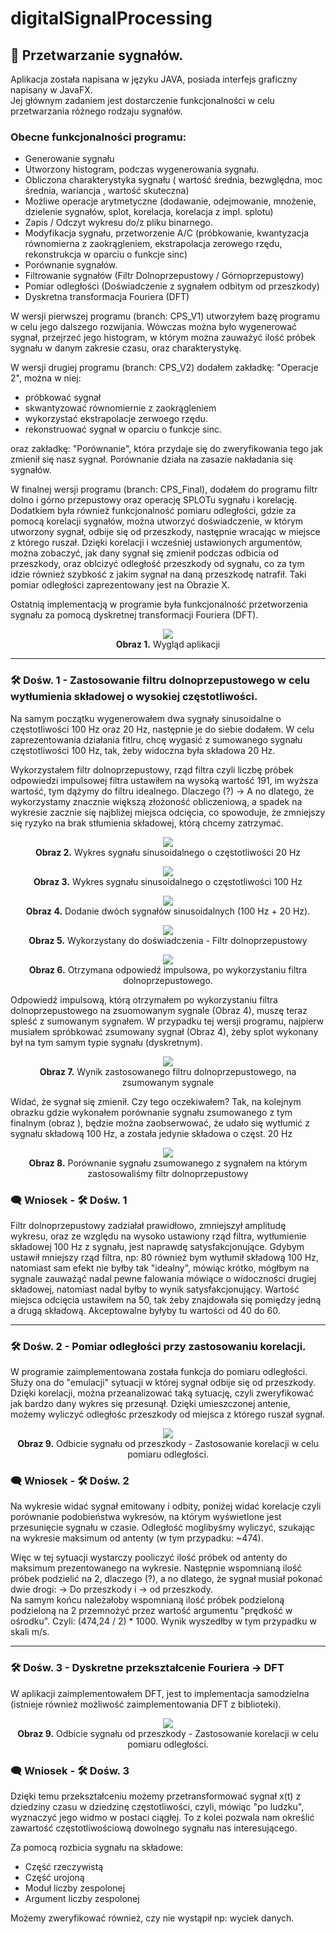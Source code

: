 
# digitalSignalProcessing

##  :low_brightness: Przetwarzanie sygnałów.

Aplikacja została napisana w języku JAVA, posiada interfejs graficzny napisany w JavaFX. <br>
Jej głównym zadaniem jest dostarczenie funkcjonalności w celu 
przetwarzania różnego rodzaju sygnałów. 

### Obecne funkcjonalności programu: 
* Generowanie sygnału 
* Utworzony histogram, podczas wygenerowania sygnału.
* Obliczona charakterystyka sygnału ( wartość średnia, bezwględna, moc średnia, wariancja , wartość skuteczna)
* Możliwe operacje arytmetyczne (dodawanie, odejmowanie, mnożenie, dzielenie sygnałów, splot, korelacja, korelacja z impl. splotu)
* Zapis / Odczyt wykresu do/z pliku binarnego.
* Modyfikacja sygnału, przetworzenie A/C (próbkowanie, kwantyzacja równomierna z zaokrągleniem, ekstrapolacja zerowego rzędu, rekonstrukcja w oparciu o funkcje sinc)
* Porównanie sygnałów.
* Filtrowanie sygnałów (Filtr Dolnoprzepustowy / Górnoprzepustowy) 
* Pomiar odległości (Doświadczenie z sygnałem odbitym od przeszkody)
* Dyskretna transformacja Fouriera (DFT)

W wersji pierwszej programu (branch: CPS_V1) utworzyłem bazę programu w celu jego dalszego rozwijania. 
Wówczas można było wygenerować sygnał, przejrzeć jego histogram, w którym można zauważyć ilość próbek sygnału w danym zakresie czasu, oraz charakterystykę.

W wersji drugiej programu (branch: CPS_V2) dodałem zakładkę: "Operacje 2", można w niej:
* próbkować sygnał
* skwantyzować równomiernie z zaokrągleniem
* wykorzystać ekstrapolacje zerwoego rzędu.
* rekonstruować sygnał w oparciu o funkcje sinc.

oraz zakładkę: "Porównanie", która przydaje się do zweryfikowania tego jak zmienił się nasz sygnał. Porównanie działa na zasazie nakładania się sygnałów.


W finalnej wersji programu (branch: CPS_Final), dodałem do programu filtr dolno i górno przepustowy oraz operację SPLOTu sygnału i korelację.
Dodatkiem była również funkcjonalność pomiaru odległości, gdzie za pomocą korelacji sygnałów, można utworzyć doświadczenie, w którym utworzony sygnał, odbije się od przeszkody,
następnie wracając w miejsce z którego ruszał. Dzięki korelacji i wcześniej ustawionych argumentów, można zobaczyć, jak dany sygnał się zmienił podczas odbicia od przeszkody, oraz oblcizyć odległość przeszkody od sygnału, co za tym idzie
również szybkość z jakim sygnał na daną przeszkodę natrafił. Taki pomiar odległości zaprezentowany jest na Obrazie X. 

Ostatnią implementacją w programie była funkcjonalność przetworzenia sygnału za pomocą dyskretnej transformacji Fouriera (DFT). 

<p align="center">
  <img src="resources/F_wyglad.png"> <br>
  <b>Obraz 1.</b> Wygląd aplikacji
</p><hr> 

### :hammer_and_wrench: Dośw. 1  -  Zastosowanie filtru dolnoprzepustowego w celu wytłumienia składowej o wysokiej częstotliwości.
Na samym początku wygenerowałem dwa sygnały sinusoidalne o częstotliwości 100 Hz oraz 20 Hz, następnie je do siebie dodałem. 
W celu zaprezentowania działania fitlru, chcę wygasić z sumowanego sygnału częstotliwości 100 Hz, tak, żeby widoczna była składowa 20 Hz.

Wykorzystałem filtr dolnoprzepustowy, rząd filtra czyli liczbę próbek odpowiedzi impulsowej filtra ustawiłem na wysoką wartość 191, im wyższa wartość, tym dążymy do filtru idealnego.
Dlaczego (?) -> A no dlatego, że wykorzystamy znacznie większą złożoność obliczeniową, a spadek na wykresie zacznie się najbliżej miejsca odcięcia, co spowoduje, że zmniejszy się ryzyko na brak stłumienia składowej, którą chcemy zatrzymać.

<p align="center">
  <img src="resources/F_sinus_20.png"> <br>
  <b>Obraz 2.</b> Wykres sygnału sinusoidalnego o częstotliwości 20 Hz
</p>

<p align="center">
  <img src="resources/F_sinus_100.png"> <br>
  <b>Obraz 3.</b> Wykres sygnału sinusoidalnego o częstotliwości 100 Hz
</p>

<p align="center">
  <img src="resources/F_dodanie.png"> <br>
  <b>Obraz 4.</b> Dodanie dwóch sygnałów sinusoidalnych (100 Hz + 20 Hz).
</p>

<p align="center">
  <img src="resources/filtry.png"> <br>
  <b>Obraz 5.</b> Wykorzystany do doświadczenia - Filtr dolnoprzepustowy
</p>

<p align="center">
  <img src="resources/odpowiedzImpulsowa.png"> <br>
  <b>Obraz 6.</b> Otrzymana odpowiedź impulsowa, po wykorzystaniu filtra dolnoprzepustowego.
</p>

Odpowiedź impulsową, którą otrzymałem po wykorzystaniu filtra dolnoprzepustowego na zsuomowanym sygnale (Obraz 4), muszę teraz spleść z sumowanym sygnałem.
W przypadku tej wersji programu, najpierw musiałem spróbkować zsumowany sygnał (Obraz 4), żeby splot wykonany był na tym samym typie sygnału (dyskretnym).

<p align="center">
  <img src="resources/wytlumienie100hz.png"> <br>
  <b>Obraz 7.</b> Wynik zastosowanego filtru dolnoprzepustowego, na zsumowanym sygnale
</p>

Widać, że sygnał się zmienił. Czy tego oczekiwałem? Tak, na kolejnym obrazku gdzie wykonałem porównanie sygnału zsumowanego z tym finalnym (obraz  ), będzie można zaobserwować, że udało się wytłumić z sygnału składową 100 Hz, a została jedynie składowa o częst. 20 Hz

<p align="center">
  <img src="resources/porownaniewytlumienia.png"> <br>
  <b>Obraz 8.</b> Porównanie sygnału zsumowanego z sygnałem na którym zastosowaliśmy filtr dolnoprzepustowy
</p> 

### :left_speech_bubble: Wniosek - :hammer_and_wrench: Dośw. 1
Filtr dolnoprzepustowy zadziałał prawidłowo, zmniejszył amplitudę wykresu, oraz ze względu na wysoko ustawiony rząd filtra, wytłumienie składowej 100 Hz z sygnału, jest naprawdę satysfakcjonujące. Gdybym ustawił mniejszy rząd filtra, np: 80 również bym wytłumił składową 100 Hz, natomiast sam efekt nie byłby tak "idealny", mówiąc krótko, mógłbym na sygnale zauważąć nadal pewne falowania mówiące o widoczności drugiej składowej, natomiast nadal byłby to wynik satysfakcjonujący.
Wartość miejsca odcięcia ustawiłem na 50, tak żeby znajdowała się pomiędzy jedną a drugą składową. Akceptowalne byłyby tu wartości od 40 do 60. <hr>

### :hammer_and_wrench: Dośw. 2  -  Pomiar odległości przy zastosowaniu korelacji.
W programie zaimplementowana została funkcja do pomiaru odległości. Służy ona do "emulacji" sytuacji w której sygnał odbije się od przeszkody. Dzięki 
korelacji, można przeanalizować taką sytuację, czyli zweryfikować jak bardzo dany wykres się przesunął. Dzięki umieszczonej antenie, możemy wyliczyć odległośc przeszkody od miejsca z którego ruszał sygnał. 

<p align="center">
  <img src="resources/pomiarOdleglosci.png"> <br>
  <b>Obraz 9.</b> Odbicie sygnału od przeszkody - Zastosowanie korelacji w celu pomiaru odległości. 
</p> 

### :left_speech_bubble: Wniosek - :hammer_and_wrench: Dośw. 2
Na wykresie widać sygnał emitowany i odbity, poniżej widać korelacje czyli porównanie podobieństwa wykresów, na którym wyświetlone jest przesunięcie sygnału w czasie.
Odległość moglibyśmy wyliczyć, szukając na wykresie maksimum od antenty (w tym przypadku: ~474).

Więc w tej sytuacji wystarczy pooliczyć ilość próbek od antenty do maksimum prezentowanego na wykresie. Następnie wspomnianą ilość próbek podzielić na 2, dlaczego (?), a no dlatego, że sygnał musiał pokonać dwie drogi: -> Do przeszkody i -> od przeszkody. <br> Na samym końcu należałoby wspomnianą ilość próbek podzieloną podzieloną na 2 przemnożyć przez wartość argumentu  "prędkość w ośrodku". Czyli: (474,24 / 2) * 1000. Wynik wyszedłby w tym przypadku w skali m/s. 
<hr>

### :hammer_and_wrench: Dośw. 3  - Dyskretne przekształcenie Fouriera -> DFT
W aplikacji zaimplementowałem DFT, jest to implementacja samodzielna (istnieje również możliwość zaimplementowania DFT z biblioteki). 

<p align="center">
  <img src="resources/przekształcenie DFT.png"> <br>
  <b>Obraz 9.</b> Odbicie sygnału od przeszkody - Zastosowanie korelacji w celu pomiaru odległości. 
</p> 


### :left_speech_bubble: Wniosek - :hammer_and_wrench: Dośw. 3
Dzięki temu przekształceniu możemy przetransformować sygnał x(t) z dziedziny czasu w dziedzinę częstotliwości, czyli, mówiąc "po ludzku", wyznaczyć jego widmo w postaci ciągłej. To z kolei pozwala nam określić zawartość częstotliwościową dowolnego sygnału nas interesującego.

Za pomocą rozbicia sygnału na składowe:
* Część rzeczywistą
* Część urojoną
* Moduł liczby zespolonej
* Argument liczby zespolonej

Możemy zweryfikować również, czy nie wystąpił np: wyciek danych. 

